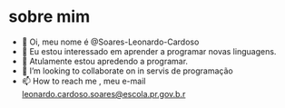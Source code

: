 # sobre mim

- 👋 Oi, meu nome é @Soares-Leonardo-Cardoso
- 👀 Eu estou interessado em aprender a programar novas linguagens.
- 🌱  Atulamente estou apredendo a programar.
- 💞️ I’m looking to collaborate on  in servis de programação
- 📫 How to reach me , meu e-mail leonardo.cardoso.soares@escola.pr.gov.b.r

<!---
**Soares-Leonardo-Cardoso/Soares-Leonardo-Cardoso** is a ✨ _special_ ✨ repository because its `README.md` (this file) appears on your GitHub profile.
You can click the Preview link to take a look at your changes.
--->

